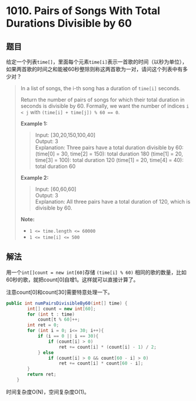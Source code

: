 # 1010. Pairs of Songs With Total Durations Divisible by 60

## 题目

给定一个列表`time[]`，里面每个元素`time[i]`表示一首歌的时间（以秒为单位），如果两首歌的时间之和能被60秒整除则称这两首歌为一对，请问这个列表中有多少对？

>In a list of songs, the i-th song has a duration of `time[i]` seconds.
>
>Return the number of pairs of songs for which their total duration in seconds is divisible by 60.  Formally, we want the number of indices `i < j` with `(time[i] + time[j]) % 60 == 0`.
>
>**Example 1:**
>
>>Input: [30,20,150,100,40]  
>>Output: 3  
>>Explanation: Three pairs have a total duration divisible by 60:
>>(time[0] = 30, time[2] = 150): total duration 180
>>(time[1] = 20, time[3] = 100): total duration 120
>>(time[1] = 20, time[4] = 40): total duration 60
>
>**Example 2:**
>
>>Input: [60,60,60]  
>>Output: 3  
>>Explanation: All three pairs have a total duration of 120, which is divisible by 60.
>
>**Note:**
>
> - `1 <= time.length <= 60000`
> - `1 <= time[i] <= 500`

## 解法

用一个`int[]count = new int[60]`存储 `(time[i] % 60)` 相同的歌的数量，比如60秒的歌，就把count[0]自增1。这样就可以直接计算了。

注意count[0]和count[30]需要特意处理一下。

```java
public int numPairsDivisibleBy60(int[] time) {
        int[] count = new int[60];
        for (int t : time)
            count[t % 60]++;
        int ret = 0;
        for (int i = 0; i<= 30; i++){
            if (i == 0 || i == 30){
                if (count[i] > 0)
                    ret += count[i] * (count[i] - 1) / 2;
            } else
                if (count[i] > 0 && count[60 - i] > 0)
                    ret += count[i] * count[60 - i];
        }
        return ret;
    }
```

时间复杂度O(N)，空间复杂度O(1)。
